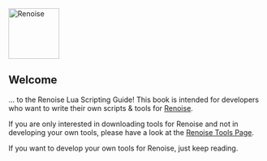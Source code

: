 <img src="https://www.renoise.com/images/renoise_logo.png" alt="Renoise" height="100"/>

## Welcome
... to the Renoise Lua Scripting Guide! This book is intended for developers who want to write their own scripts & tools for [Renoise](http://www.renoise.com/). 

If you are only interested in downloading tools for Renoise and not in developing your own tools, please have a look at the [Renoise Tools Page](http://www.renoise.com/tools).

If you want to develop your own tools for Renoise, just keep reading.
